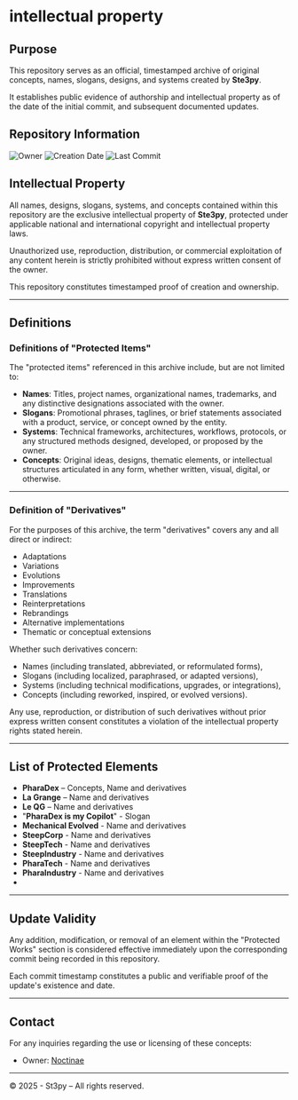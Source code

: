 # intellectual property

## Purpose

This repository serves as an official, timestamped archive of original concepts, names, slogans, designs, and systems created by **Ste3py**.

It establishes public evidence of authorship and intellectual property as of the date of the initial commit, and subsequent documented updates.

## Repository Information

 ![Owner](https://img.shields.io/badge/Owner-Ste3py-blue)
 ![Creation Date](https://img.shields.io/badge/Created-26%20April%202025-blue)
 ![Last Commit](https://img.shields.io/github/last-commit/Ste3py/IntellectualProperty?label=Last%20Commit)

## Intellectual Property

All names, designs, slogans, systems, and concepts contained within this repository are the exclusive intellectual property of **Ste3py**, protected under applicable national and international copyright and intellectual property laws.

Unauthorized use, reproduction, distribution, or commercial exploitation of any content herein is strictly prohibited without express written consent of the owner.

This repository constitutes timestamped proof of creation and ownership.

---

## Definitions

### Definitions of "Protected Items"

The "protected items" referenced in this archive include, but are not limited to:

- **Names**: Titles, project names, organizational names, trademarks, and any distinctive designations associated with the owner.
- **Slogans**: Promotional phrases, taglines, or brief statements associated with a product, service, or concept owned by the entity.
- **Systems**: Technical frameworks, architectures, workflows, protocols, or any structured methods designed, developed, or proposed by the owner.
- **Concepts**: Original ideas, designs, thematic elements, or intellectual structures articulated in any form, whether written, visual, digital, or otherwise.

---

### Definition of "Derivatives"

For the purposes of this archive, the term "derivatives" covers any and all direct or indirect:

- Adaptations
- Variations
- Evolutions
- Improvements
- Translations
- Reinterpretations
- Rebrandings
- Alternative implementations
- Thematic or conceptual extensions

Whether such derivatives concern:

- Names (including translated, abbreviated, or reformulated forms),
- Slogans (including localized, paraphrased, or adapted versions),
- Systems (including technical modifications, upgrades, or integrations),
- Concepts (including reworked, inspired, or evolved versions).

Any use, reproduction, or distribution of such derivatives without prior express written consent constitutes a violation of the intellectual property rights stated herein.

---

## List of Protected Elements

- **PharaDex** – Concepts, Name and derivatives
- **La Grange** – Name and derivatives
- **Le QG** – Name and derivatives
- "**PharaDex is my Copilot**" - Slogan
- **Mechanical Evolved** - Name and derivatives
- **SteepCorp** - Name and derivatives
- **SteepTech** - Name and derivatives
- **SteepIndustry** - Name and derivatives
- **PharaTech** - Name and derivatives
- **PharaIndustry** - Name and derivatives
- 
---

## Update Validity

Any addition, modification, or removal of an element within the "Protected Works" section is considered effective immediately upon the corresponding commit being recorded in this repository.

Each commit timestamp constitutes a public and verifiable proof of the update's existence and date.

---

## Contact

For any inquiries regarding the use or licensing of these concepts:
- Owner: [Noctinae](https://github.com/noctinae)

---

© 2025 - St3py – All rights reserved.
